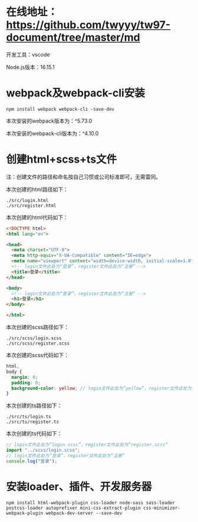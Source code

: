 # 在线地址：<https://github.com/twyyy/tw97-document/tree/master/md>

开发工具：vscode

Node.js版本：16.15.1

# webpack及webpack-cli安装

```shell
npm install webpack webpack-cli -save-dev
```

本次安装的webpack版本为：^5.73.0

本次安装的webpack-cli版本为：^4.10.0

# 创建html+scss+ts文件

注：创建文件的路径和命名按自己习惯或公司标准即可，无需雷同。

本次创建的html路径如下：

```shell
./src/login.html
./src/register.html
```

本次创建的html代码如下：

```html
<!DOCTYPE html>
<html lang="en">

<head>
  <meta charset="UTF-8">
  <meta http-equiv="X-UA-Compatible" content="IE=edge">
  <meta name="viewport" content="width=device-width, initial-scale=1.0">
  <!-- login文件此处为“登录”，register文件此处为“注册” -->
  <title>登录</title>
</head>

<body>
  <!-- login文件此处为“登录”，register文件此处为“注册” -->
  <h1>登录</h1>
</body>

</html>
```

本次创建的scss路径如下：

```shell
./src/scss/login.scss
./src/scss/register.scss
```

本次创建的scss代码如下：

```scss
html,
body {
  margin: 0;
  padding: 0;
  background-color: yellow; // login文件此处为“yellow”，register文件此处为“blue”
}
```

本次创建的ts路径如下：

```shell
./src/ts/login.ts
./src/ts/register.ts
```

本次创建的ts代码如下：

```typescript
// login文件此处为“login.scss”，register文件此处为“register.scss”
import "../scss/login.scss";
// login文件此处为“登录”，register文件此处为“注册”
console.log("登录");
```

# 安装loader、插件、开发服务器

```shell
npm install html-webpack-plugin css-loader node-sass sass-loader postcss-loader autoprefixer mini-css-extract-plugin css-minimizer-webpack-plugin webpack-dev-server --save-dev
```

